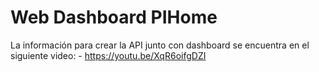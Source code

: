 # Web Dashboard PIHome

La información para crear la API junto con dashboard se encuentra en el siguiente video: - https://youtu.be/XqR6oifgDZI